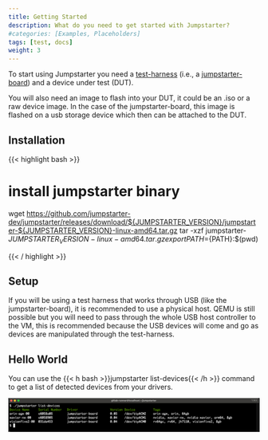 ```yaml
---
title: Getting Started
description: What do you need to get started with Jumpstarter?
#categories: [Examples, Placeholders]
tags: [test, docs]
weight: 3
---
```


To start using Jumpstarter you need a [test-harness](../testharness/) (i.e., a [jumpstarter-board](../testharness/jumpstarterboard/)) and a device under test (DUT).

You will also need an image to flash into your DUT, it could be an .iso or a raw device image. In the case of the jumpstarter-board, this image
is flashed on a usb storage device which then can be attached to the DUT.

## Installation

{{< highlight bash  >}}

# install jumpstarter binary
wget https://github.com/jumpstarter-dev/jumpstarter/releases/download/${JUMPSTARTER_VERSION}/jumpstarter-${JUMPSTARTER_VERSION}-linux-amd64.tar.gz
tar -xzf jumpstarter-${JUMPSTARTER_VERSION}-linux-amd64.tar.gz
export PATH=${PATH}:$(pwd)

{{< / highlight >}}

## Setup

If you will be using a test harness that works through USB (like the jumpstarter-board), it is recommended to use a
physical host. QEMU is still possible but you will need to pass through the whole USB host controller to the VM, this
is recommended because the USB devices will come and go as devices are manipulated through the test-harness.

## Hello World
You can use the {{< h bash >}}jumpstarter list-devices{{< /h >}} command to get a list of detected devices from your drivers.

<img src="../../jumpstarter-console2.png"/>
